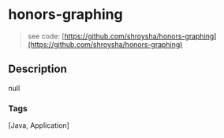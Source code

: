 # honors-graphing
> see code: [https://github.com/shroysha/honors-graphing](https://github.com/shroysha/honors-graphing)

## Description
null

### Tags
[Java, Application]
